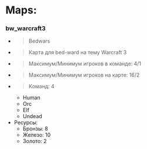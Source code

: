 # Maps:

### bw_warcraft3
- > Bedwars
- > Карта для bed-ward на тему Warcraft 3
- > Максимум/Минимум игроков в команде: 4/1
- > Максимум/Минимум игроков на карте: 16/2
- > Команд: 4
  - Human
  - Orc
  - Elf
  - Undead
- Ресурсы:
  - Бронзы: 8
  - Железо: 10
  - Золото: 2   

